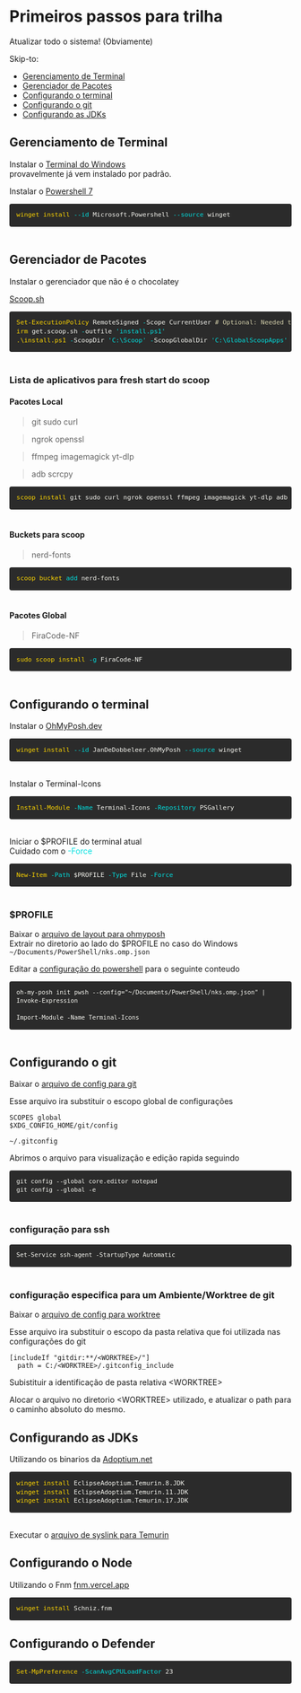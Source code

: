 # Primeiros passos para trilha

Atualizar todo o sistema! (Obviamente)

Skip-to:
- [Gerenciamento de Terminal](#gerenciamento-de-terminal)
- [Gerenciador de Pacotes](#gerenciador-de-pacotes)
- [Configurando o terminal](#configurando-o-terminal)
- [Configurando o git](#configurando-o-git)
- [Configurando as JDKs](#configurando-as-jdks)

## Gerenciamento de Terminal

Instalar o [Terminal do Windows](https://apps.microsoft.com/store/detail/windows-terminal/9N0DX20HK701?hl=pt-br&gl=br)
<br>provavelmente já vem instalado por padrão.

Instalar o [Powershell 7](https://learn.microsoft.com/pt-br/powershell/scripting/install/installing-powershell-on-windows)

<pre style="color: rgb(248, 248, 242); background: rgb(43, 43, 43); font-family: Consolas, Monaco, &quot;Andale Mono&quot;, &quot;Ubuntu Mono&quot;, monospace; text-align: left; white-space: pre; word-spacing: normal; word-break: normal; overflow-wrap: normal; line-height: 1.4; tab-size: 4; hyphens: none; padding: 1em; margin: 0px; overflow: auto; border-radius: 0.3em; font-size: 0.9em;">
<code style="line-height: 1.4; font-size: 0.9em; margin: 0px; white-space: pre;"><span class="token" style="color: rgb(255, 215, 0);">winget install</span><span> </span><span class="token" style="color: rgb(0, 224, 224);">--id</span><span> </span><span>Microsoft.Powershell</span><span> </span><span class="token" style="color: rgb(0, 224, 224);">--source</span><span> </span><span>winget</span></code>
</pre>
<br>

## Gerenciador de Pacotes

Instalar o gerenciador que não é o chocolatey

[Scoop.sh](https://scoop.sh/)

<pre style="color: rgb(248, 248, 242); background: rgb(43, 43, 43); font-family: Consolas, Monaco, &quot;Andale Mono&quot;, &quot;Ubuntu Mono&quot;, monospace; text-align: left; white-space: pre; word-spacing: normal; word-break: normal; overflow-wrap: normal; line-height: 1.4; tab-size: 4; hyphens: none; padding: 1em; margin: 0px; overflow: auto; border-radius: 0.3em; font-size: 0.9em;">
<code style="line-height: 1.4; font-size: 0.9em; margin: 0px; white-space: pre;"><span class="token" style="color: rgb(255, 215, 0);">Set-ExecutionPolicy</span><span> RemoteSigned </span><span class="token" style="color: rgb(0, 224, 224);">-</span><span>Scope CurrentUser </span><span class="token" style="color: rgb(212, 208, 171);"># Optional: Needed to run a remote script the first time</span><span>
</span><span class="token" style="color: rgb(255, 215, 0);">irm</span><span> get</span><span class="token" style="color: rgb(254, 254, 254);">.</span><span>scoop</span><span class="token" style="color: rgb(254, 254, 254);">.</span><span>sh </span><span class="token" style="color: rgb(0, 224, 224);">-</span><span>outfile </span><span class="token" style="color: rgb(0, 224, 224);">'install.ps1'</span>
<span class="token" style="color: rgb(255, 215, 0);">.\install.ps1</span><span> </span><span class="token" style="color: rgb(0, 224, 224);">-</span><span>ScoopDir </span><span class="token" style="color: rgb(0, 224, 224);">'C:\Scoop'</span><span> </span><span class="token" style="color: rgb(0, 224, 224);">-</span><span>ScoopGlobalDir </span><span class="token" style="color: rgb(0, 224, 224);">'C:\GlobalScoopApps'</span><span> </span><span class="token" style="color: rgb(0, 224, 224);">-</span><span>NoProxy</span></code>
</pre>
<br>

### Lista de aplicativos para fresh start do scoop

#### Pacotes Local

> git
> sudo
> curl

> ngrok
> openssl

> ffmpeg
> imagemagick
> yt-dlp

> adb
> scrcpy

<pre style="color: rgb(248, 248, 242); background: rgb(43, 43, 43); font-family: Consolas, Monaco, &quot;Andale Mono&quot;, &quot;Ubuntu Mono&quot;, monospace; text-align: left; white-space: pre; word-spacing: normal; word-break: normal; overflow-wrap: normal; line-height: 1.4; tab-size: 4; hyphens: none; padding: 1em; margin: 0px; overflow: auto; border-radius: 0.3em; font-size: 0.9em;">
<code style="line-height: 1.4; font-size: 0.9em; margin: 0px; white-space: pre;"><span class="token" style="color: rgb(255, 215, 0);">scoop install</span><span> git</span><span> sudo</span><span> curl</span><span> ngrok</span><span> openssl</span><span> ffmpeg</span><span> imagemagick</span><span> yt-dlp</span><span> adb</span><span> scrcpy</span></code>
</pre>
<br>

#### Buckets para scoop

> nerd-fonts

<pre style="color: rgb(248, 248, 242); background: rgb(43, 43, 43); font-family: Consolas, Monaco, &quot;Andale Mono&quot;, &quot;Ubuntu Mono&quot;, monospace; text-align: left; white-space: pre; word-spacing: normal; word-break: normal; overflow-wrap: normal; line-height: 1.4; tab-size: 4; hyphens: none; padding: 1em; margin: 0px; overflow: auto; border-radius: 0.3em; font-size: 0.9em;">
<code style="line-height: 1.4; font-size: 0.9em; margin: 0px; white-space: pre;"><span class="token" style="color: rgb(255, 215, 0);">scoop bucket</span><span> </span><span class="token" style="color: rgb(0, 224, 224);">add</span><span> nerd-fonts</span></code>
</pre>
<br>

#### Pacotes Global

> FiraCode-NF

<pre style="color: rgb(248, 248, 242); background: rgb(43, 43, 43); font-family: Consolas, Monaco, &quot;Andale Mono&quot;, &quot;Ubuntu Mono&quot;, monospace; text-align: left; white-space: pre; word-spacing: normal; word-break: normal; overflow-wrap: normal; line-height: 1.4; tab-size: 4; hyphens: none; padding: 1em; margin: 0px; overflow: auto; border-radius: 0.3em; font-size: 0.9em;">
<code style="line-height: 1.4; font-size: 0.9em; margin: 0px; white-space: pre;"><span class="token" style="color: rgb(255, 215, 0);">sudo scoop install</span><span> </span><span class="token" style="color: rgb(0, 224, 224);">-g</span><span> FiraCode-NF</span></code>
</pre>
<br>

## Configurando o terminal

Instalar o [OhMyPosh.dev](https://ohmyposh.dev/)

<pre style="color: rgb(248, 248, 242); background: rgb(43, 43, 43); font-family: Consolas, Monaco, &quot;Andale Mono&quot;, &quot;Ubuntu Mono&quot;, monospace; text-align: left; white-space: pre; word-spacing: normal; word-break: normal; overflow-wrap: normal; line-height: 1.4; tab-size: 4; hyphens: none; padding: 1em; margin: 0px; overflow: auto; border-radius: 0.3em; font-size: 0.9em;">
<code style="line-height: 1.4; font-size: 0.9em; margin: 0px; white-space: pre;"><span class="token" style="color: rgb(255, 215, 0);">winget install</span><span> </span><span class="token" style="color: rgb(0, 224, 224);">--id</span><span> </span><span>JanDeDobbeleer.OhMyPosh</span><span> </span><span class="token" style="color: rgb(0, 224, 224);">--source</span><span> </span><span>winget</span></code>
</pre>
<br>

Instalar o Terminal-Icons

<pre style="color: rgb(248, 248, 242); background: rgb(43, 43, 43); font-family: Consolas, Monaco, &quot;Andale Mono&quot;, &quot;Ubuntu Mono&quot;, monospace; text-align: left; white-space: pre; word-spacing: normal; word-break: normal; overflow-wrap: normal; line-height: 1.4; tab-size: 4; hyphens: none; padding: 1em; margin: 0px; overflow: auto; border-radius: 0.3em; font-size: 0.9em;">
<code style="line-height: 1.4; font-size: 0.9em; margin: 0px; white-space: pre;"><span class="token" style="color: rgb(255, 215, 0);">Install-Module</span><span> </span><span class="token" style="color: rgb(0, 224, 224);">-Name</span><span> Terminal-Icons</span><span> </span><span class="token" style="color: rgb(0, 224, 224);">-Repository</span><span> PSGallery</span></code>
</pre>
<br>

Iniciar o $PROFILE do terminal atual<br>
Cuidado com o <span class="token" style="color: rgb(0, 224, 224);">-Force</span>

<pre style="color: rgb(248, 248, 242); background: rgb(43, 43, 43); font-family: Consolas, Monaco, &quot;Andale Mono&quot;, &quot;Ubuntu Mono&quot;, monospace; text-align: left; white-space: pre; word-spacing: normal; word-break: normal; overflow-wrap: normal; line-height: 1.4; tab-size: 4; hyphens: none; padding: 1em; margin: 0px; overflow: auto; border-radius: 0.3em; font-size: 0.9em;">
<code style="line-height: 1.4; font-size: 0.9em; margin: 0px; white-space: pre;"><span class="token" style="color: rgb(255, 215, 0);">New-Item</span><span> </span><span class="token" style="color: rgb(0, 224, 224);">-Path</span><span> $PROFILE</span><span> </span><span class="token" style="color: rgb(0, 224, 224);">-Type</span><span> File</span><span> </span><span class="token" style="color: rgb(0, 224, 224);">-Force</span></code>
</pre>
<br>

### $PROFILE

Baixar o [arquivo de layout para ohmyposh](assets/nks.omp.json)
<br>
Extrair no diretorio ao lado do $PROFILE no caso do Windows
`~/Documents/PowerShell/nks.omp.json`

Editar a [configuração do powershell](assets/Microsoft.PowerShell_profile.ps1) para o seguinte conteudo
<br>

<pre style="color: rgb(248, 248, 242); background: rgb(43, 43, 43); font-family: Consolas, Monaco, &quot;Andale Mono&quot;, &quot;Ubuntu Mono&quot;, monospace; text-align: left; white-space: pre; word-spacing: normal; word-break: normal; overflow-wrap: normal; line-height: 1.4; tab-size: 4; hyphens: none; padding: 1em; margin: 0px; overflow: auto; border-radius: 0.3em; font-size: 0.9em;">
<code><span>oh-my-posh init pwsh --config="~/Documents/PowerShell/nks.omp.json" | Invoke-Expression</span>

<span>Import-Module -Name Terminal-Icons</span></code>
</pre>
<br>

## Configurando o git

Baixar o [arquivo de config para git](assets/.gitconfig)

Esse arquivo ira substituir o escopo global de configurações
``` 
SCOPES global
$XDG_CONFIG_HOME/git/config

~/.gitconfig
```

Abrimos o arquivo para visualização e edição rapida seguindo

<pre style="color: rgb(248, 248, 242); background: rgb(43, 43, 43); font-family: Consolas, Monaco, &quot;Andale Mono&quot;, &quot;Ubuntu Mono&quot;, monospace; text-align: left; white-space: pre; word-spacing: normal; word-break: normal; overflow-wrap: normal; line-height: 1.4; tab-size: 4; hyphens: none; padding: 1em; margin: 0px; overflow: auto; border-radius: 0.3em; font-size: 0.9em;">
<code><span>git config --global core.editor notepad</span>
<span>git config --global -e</span></code>
</pre>
<br>

### configuração para ssh

<pre style="color: rgb(248, 248, 242); background: rgb(43, 43, 43); font-family: Consolas, Monaco, &quot;Andale Mono&quot;, &quot;Ubuntu Mono&quot;, monospace; text-align: left; white-space: pre; word-spacing: normal; word-break: normal; overflow-wrap: normal; line-height: 1.4; tab-size: 4; hyphens: none; padding: 1em; margin: 0px; overflow: auto; border-radius: 0.3em; font-size: 0.9em;">
<code><span>Set-Service ssh-agent -StartupType Automatic</span></code>
</pre>
<br>

### configuração especifica para um Ambiente/Worktree de git

Baixar o [arquivo de config para worktree](assets/.gitconfig_include)

Esse arquivo ira substituir o escopo da pasta relativa que foi utilizada nas configurações do git
```
[includeIf "gitdir:**/<WORKTREE>/"]
  path = C:/<WORKTREE>/.gitconfig_include
```
Subistituir a identificação de pasta relativa &lt;WORKTREE&gt;

Alocar o arquivo no diretorio &lt;WORKTREE&gt; utilizado, e atualizar o path para o caminho absoluto do mesmo.

## Configurando as JDKs

Utilizando os binarios da [Adoptium.net](https://adoptium.net/installation/)

<pre style="color: rgb(248, 248, 242); background: rgb(43, 43, 43); font-family: Consolas, Monaco, &quot;Andale Mono&quot;, &quot;Ubuntu Mono&quot;, monospace; text-align: left; white-space: pre; word-spacing: normal; word-break: normal; overflow-wrap: normal; line-height: 1.4; tab-size: 4; hyphens: none; padding: 1em; margin: 0px; overflow: auto; border-radius: 0.3em; font-size: 0.9em;">
<code style="line-height: 1.4; font-size: 0.9em; margin: 0px; white-space: pre;"><span class="token" style="color: rgb(255, 215, 0);">winget install</span><span> EclipseAdoptium.Temurin.8.JDK</span>
<span class="token" style="color: rgb(255, 215, 0);">winget install</span><span> EclipseAdoptium.Temurin.11.JDK</span>
<span class="token" style="color: rgb(255, 215, 0);">winget install</span><span> EclipseAdoptium.Temurin.17.JDK</span></code>
</pre>
<br>


Executar o [arquivo de syslink para Temurin](assets/EclipseAdoptium.Temurin.JDK.ps1)

## Configurando o Node

Utilizando o Fnm [fnm.vercel.app](https://github.com/Schniz/fnm)


<pre style="color: rgb(248, 248, 242); background: rgb(43, 43, 43); font-family: Consolas, Monaco, &quot;Andale Mono&quot;, &quot;Ubuntu Mono&quot;, monospace; text-align: left; white-space: pre; word-spacing: normal; word-break: normal; overflow-wrap: normal; line-height: 1.4; tab-size: 4; hyphens: none; padding: 1em; margin: 0px; overflow: auto; border-radius: 0.3em; font-size: 0.9em;">
<code style="line-height: 1.4; font-size: 0.9em; margin: 0px; white-space: pre;"><span class="token" style="color: rgb(255, 215, 0);">winget install</span><span> Schniz.fnm</span></code>
</pre>

## Configurando o Defender

<pre style="color: rgb(248, 248, 242); background: rgb(43, 43, 43); font-family: Consolas, Monaco, &quot;Andale Mono&quot;, &quot;Ubuntu Mono&quot;, monospace; text-align: left; white-space: pre; word-spacing: normal; word-break: normal; overflow-wrap: normal; line-height: 1.4; tab-size: 4; hyphens: none; padding: 1em; margin: 0px; overflow: auto; border-radius: 0.3em; font-size: 0.9em;">
<code style="line-height: 1.4; font-size: 0.9em; margin: 0px; white-space: pre;"><span class="token" style="color: rgb(255, 215, 0);">Set-MpPreference</span><span> </span><span class="token" style="color: rgb(0, 224, 224);">-ScanAvgCPULoadFactor</span><span> 23</span></code>
</pre>
